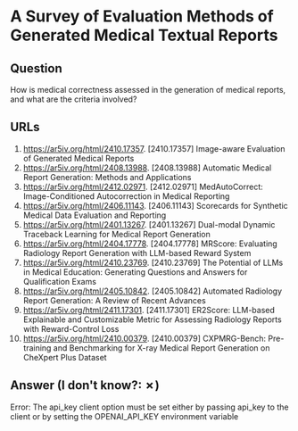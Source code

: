 # A Survey of Evaluation Methods of Generated Medical Textual Reports

## Question

How is medical correctness assessed in the generation of medical reports, and what are the criteria involved?

## URLs

1. https://ar5iv.org/html/2410.17357. [2410.17357] Image-aware Evaluation of Generated Medical Reports
2. https://ar5iv.org/html/2408.13988. [2408.13988] Automatic Medical Report Generation: Methods and Applications
3. https://ar5iv.org/html/2412.02971. [2412.02971] MedAutoCorrect: Image-Conditioned Autocorrection in Medical Reporting
4. https://ar5iv.org/html/2406.11143. [2406.11143] Scorecards for Synthetic Medical Data Evaluation and Reporting
5. https://ar5iv.org/html/2401.13267. [2401.13267] Dual-modal Dynamic Traceback Learning for Medical Report Generation
6. https://ar5iv.org/html/2404.17778. [2404.17778] MRScore: Evaluating Radiology Report Generation with LLM-based Reward System
7. https://ar5iv.org/html/2410.23769. [2410.23769] The Potential of LLMs in Medical Education: Generating Questions and Answers for Qualification Exams
8. https://ar5iv.org/html/2405.10842. [2405.10842] Automated Radiology Report Generation: A Review of Recent Advances
9. https://ar5iv.org/html/2411.17301. [2411.17301] ER2Score: LLM-based Explainable and Customizable Metric for Assessing Radiology Reports with Reward-Control Loss
10. https://ar5iv.org/html/2410.00379. [2410.00379] CXPMRG-Bench: Pre-training and Benchmarking for X-ray Medical Report Generation on CheXpert Plus Dataset

## Answer (I don't know?: ✗)

Error: The api_key client option must be set either by passing api_key to the client or by setting the OPENAI_API_KEY environment variable